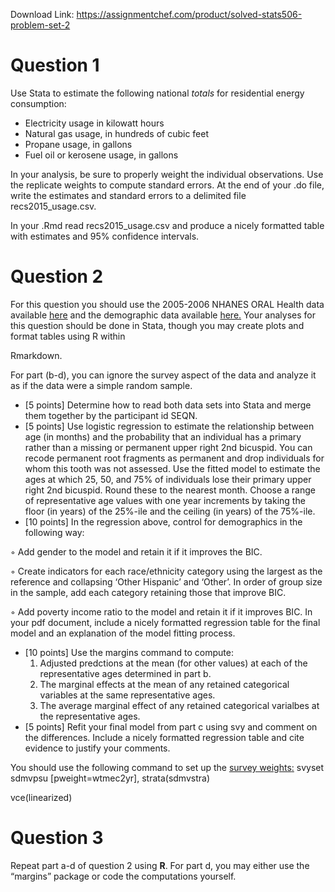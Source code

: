 Download Link: https://assignmentchef.com/product/solved-stats506-problem-set-2
<br>
<h1>Question 1</h1>

Use Stata to estimate the following national <em>totals</em> for residential energy consumption:

<ul>

 <li>Electricity usage in kilowatt hours</li>

 <li>Natural gas usage, in hundreds of cubic feet</li>

 <li>Propane usage, in gallons</li>

 <li>Fuel oil or kerosene usage, in gallons</li>

</ul>

In your analysis, be sure to properly weight the individual observations. Use the replicate weights to compute standard errors. At the end of your .do file, write the estimates and standard errors to a delimited file recs2015_usage.csv.

In your .Rmd read recs2015_usage.csv and produce a nicely formatted table with estimates and 95% confidence intervals.

<h1>Question 2</h1>

For this question you should use the 2005-2006 NHANES ORAL Health data available <a href="https://wwwn.cdc.gov/nchs/nhanes/search/datapage.aspx?Component=Examination&amp;CycleBeginYear=2005">here</a> and the demographic data available <a href="https://wwwn.cdc.gov/nchs/nhanes/search/datapage.aspx?Component=Demographics&amp;CycleBeginYear=2005">here</a><a href="https://wwwn.cdc.gov/nchs/nhanes/search/datapage.aspx?Component=Demographics&amp;CycleBeginYear=2005">.</a> Your analyses for this question should be done in Stata, though you may create plots and format tables using R within

Rmarkdown.

For part (b-d), you can ignore the survey aspect of the data and analyze it as if the data were a simple random sample.

<ul>

 <li>[5 points] Determine how to read both data sets into Stata and merge them together by the participant id SEQN.</li>

 <li>[5 points] Use logistic regression to estimate the relationship between age (in months) and the probability that an individual has a primary rather than a missing or permanent upper right 2nd bicuspid. You can recode permanent root fragments as permanent and drop individuals for whom this tooth was not assessed. Use the fitted model to estimate the ages at which 25, 50, and 75% of individuals lose their primary upper right 2nd bicuspid. Round these to the nearest month. Choose a range of representative age values with one year increments by taking the floor (in years) of the 25%-ile and the ceiling (in years) of the 75%-ile.</li>

 <li>[10 points] In the regression above, control for demographics in the following way:</li>

</ul>

◦ Add gender to the model and retain it if it improves the BIC.

◦ Create indicators for each race/ethnicity category using the largest as the reference and collapsing ‘Other Hispanic’ and ‘Other’. In order of group size in the sample, add each category retaining those that improve BIC.

◦ Add poverty income ratio to the model and retain it if it improves BIC. In your pdf document, include a nicely formatted regression table for the final model and an explanation of the model fitting process.

<ul>

 <li>[10 points] Use the margins command to compute:

  <ol>

   <li>Adjusted predctions at the mean (for other values) at each of the representative ages determined in part b.</li>

   <li>The marginal effects at the mean of any retained categorical variables at the same representative ages.</li>

   <li>The average marginal effect of any retained categorical varialbes at the representative ages.</li>

  </ol></li>

 <li>[5 points] Refit your final model from part c using svy and comment on the differences. Include a nicely formatted regression table and cite evidence to justify your comments.</li>

</ul>

You should use the following command to set up the <a href="ftp://ftp.cdc.gov/pub/health_statistics/nchs/tutorial/nhanes/Continuous/descriptive_mean.do">survey weights</a><a href="ftp://ftp.cdc.gov/pub/health_statistics/nchs/tutorial/nhanes/Continuous/descriptive_mean.do">:</a> svyset sdmvpsu [pweight=wtmec2yr], strata(sdmvstra)

vce(linearized)

<h1>Question 3</h1>

Repeat part a-d of question 2 using <strong>R</strong>. For part d, you may either use the “margins” package or code the computations yourself.